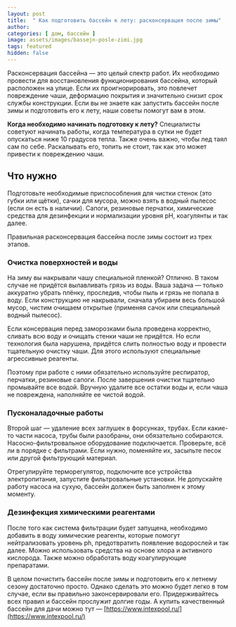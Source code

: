 ```yaml
---
layout: post
title:  " Как подготовить бассейн к лету: расконсервация после зимы"
author: 
categories: [ дом, бассейн ]
image: assets/images/bassejn-posle-zimi.jpg
tags: featured
hidden: false
---
```


Расконсервация бассейна — это целый спектр работ. Их необходимо провести для восстановления функционирования бассейна, который расположен на улице. Если их проигнорировать, это повлечет повреждение чаши, деформацию покрытия и значительно снизит срок службы конструкции. Если вы не знаете как запустить бассейн после зимы и подготовить его к лету, наши советы помогут вам в этом.

**Когда необходимо начинать подготовку к лету?** Специалисты советуют начинать работы, когда температура в сутки не будет опускаться ниже 10 градусов тепла. Также очень важно, чтобы лед таял сам по себе. Раскалывать его, топить не стоит, так как это может привести к повреждению чаши.

## Что нужно

Подготовьте необходимые приспособления для чистки стенок (это губки или щётки), сачки для мусора, можно взять в водный пылесос (если он есть в наличии). Сапоги, резиновые перчатки, химические средства для дезинфекции и нормализации уровня pH, коагулянты и так далее.

Правильная расконсервация бассейна после зимы состоит из трех этапов.

### Очистка поверхностей и воды

На зиму вы накрывали чашу специальной пленкой? Отлично. В таком случае не придётся вылавливать грязь из воды. Ваша задача — только аккуратно убрать плёнку, проследив, чтобы пыль и грязь не попала в воду. Если конструкцию не накрывали, сначала убираем весь большой  мусор, чистим очищаем открытые (применяя сачок или специальный водный пылесос).

Если консервация перед заморозками была проведена корректно, сливать всю воду и очищать стенки чаши не придётся. Но если технология была нарушена, придётся слить полностью воду и провести тщательную очистку чаши. Для этого используют специальные агрессивные реагенты.

Поэтому при работе с ними обязательно используйте респиратор, перчатки, резиновые сапоги. После завершения очистки тщательно промывайте все водой. Вручную удалите все остатки воды и, если чаша не повреждена, наполняйте ее чистой водой.

### Пусконаладочные работы

Второй шаг — удаление всех заглушек в форсунках, трубах. Если какие-то части насоса, трубы были разобраны, они обязательно собираются. Насосно-фильтровальное оборудование подключается. Проверьте, всё ли в порядке с фильтрами. Если нужно, поменяйте их, засыпьте песок или другой фильтрующий материал.

Отрегулируйте терморегулятор, подключите все устройства электропитания, запустите фильтровальные установки. Не допускайте работу насоса на сухую, бассейн должен быть заполнен к этому моменту.

### Дезинфекция химическими реагентами

После того как система фильтрации будет запущена, необходимо добавить в воду химические реагенты, которые помогут нейтрализовать уровень ph, предотвратить появление водорослей и так далее. Можно использовать средства на основе хлора и активного кислорода. Также можно обработать воду коагулирующие препаратами.

В целом почистить бассейн после зимы и подготовить его к летнему сезону достаточно просто. Однако сделать это можно будет легко в том случае, если вы правильно законсервировали его. Придерживайтесь всех правил и бассейн прослужит долгие годы. А купить качественный бассейн для дачи можно тут — [https://www.intexpool.ru/](https://www.intexpool.ru/) 
